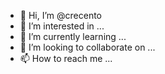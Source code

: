 - 👋 Hi, I’m @crecento
- 👀 I’m interested in ...
- 🌱 I’m currently learning ...
- 💞️ I’m looking to collaborate on ...
- 📫 How to reach me ...

<!---
crecento/crecento is a ✨ special ✨ repository because its `README.md` (this file) appears on your GitHub profile.
You can click the Preview link to take a look at your changes.
--->
